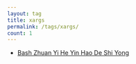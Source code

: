 ```yaml
---
layout: tag
title: xargs
permalink: /tags/xargs/
count: 1
---
```


- [Bash Zhuan Yi He Yin Hao De Shi Yong ](https://harttle.land/2020/06/26/bash-quote-escape.html)
